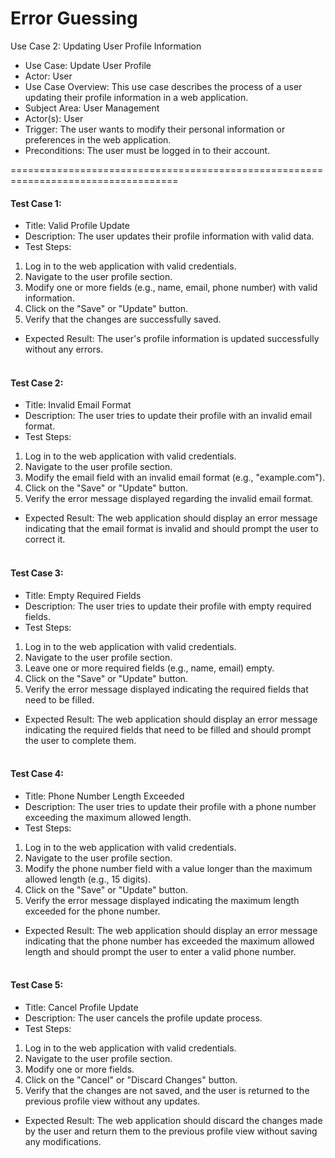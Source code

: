 <h1>Error Guessing</h1>

Use Case 2: Updating User Profile Information

* Use Case: Update User Profile<br />
* Actor: User<br />
* Use Case Overview: This use case describes the process of a user updating their profile information in a web application.<br />
* Subject Area: User Management<br />
* Actor(s): User<br />
* Trigger: The user wants to modify their personal information or preferences in the web application.<br />
* Preconditions: The user must be logged in to their account.<br />

===================================================================================

<h4>Test Case 1:</h4>

* Title: Valid Profile Update<br />
* Description: The user updates their profile information with valid data.<br />
* Test Steps:

 1. Log in to the web application with valid credentials.
 2. Navigate to the user profile section.
 3. Modify one or more fields (e.g., name, email, phone number) with valid information.
 4. Click on the "Save" or "Update" button.
 5. Verify that the changes are successfully saved.
* Expected Result: The user's profile information is updated successfully without any errors.<br /><br />

<h4>Test Case 2:</h4>

* Title: Invalid Email Format<br />
* Description: The user tries to update their profile with an invalid email format.<br />
* Test Steps:

 1. Log in to the web application with valid credentials.
 2. Navigate to the user profile section.
 3. Modify the email field with an invalid email format (e.g., "example.com").
 4. Click on the "Save" or "Update" button.
 5. Verify the error message displayed regarding the invalid email format.
* Expected Result: The web application should display an error message indicating that the email format is invalid and should prompt the user to correct it.<br /><br />

<h4>Test Case 3:</h4>

* Title: Empty Required Fields<br />
* Description: The user tries to update their profile with empty required fields.<br />
* Test Steps:

 1. Log in to the web application with valid credentials.
 2. Navigate to the user profile section.
 3. Leave one or more required fields (e.g., name, email) empty.
 4. Click on the "Save" or "Update" button.
 5. Verify the error message displayed indicating the required fields that need to be filled.
* Expected Result: The web application should display an error message indicating the required fields that need to be filled and should prompt the user to complete them.<br /><br />

<h4>Test Case 4:</h4>

* Title: Phone Number Length Exceeded<br />
* Description: The user tries to update their profile with a phone number exceeding the maximum allowed length.<br />
* Test Steps:

 1. Log in to the web application with valid credentials.
 2. Navigate to the user profile section.
 3. Modify the phone number field with a value longer than the maximum allowed length (e.g., 15 digits).
 4. Click on the "Save" or "Update" button.
 5. Verify the error message displayed indicating the maximum length exceeded for the phone number.
* Expected Result: The web application should display an error message indicating that the phone number has exceeded the maximum allowed length and should prompt the user to enter a valid phone number.<br /><br />

<h4>Test Case 5:</h4>

* Title: Cancel Profile Update<br />
* Description: The user cancels the profile update process.<br />
* Test Steps:

 1. Log in to the web application with valid credentials.
 2. Navigate to the user profile section.
 3. Modify one or more fields.
 4. Click on the "Cancel" or "Discard Changes" button.
 5. Verify that the changes are not saved, and the user is returned to the previous profile view without any updates.
* Expected Result: The web application should discard the changes made by the user and return them to the previous profile view without saving any modifications.
